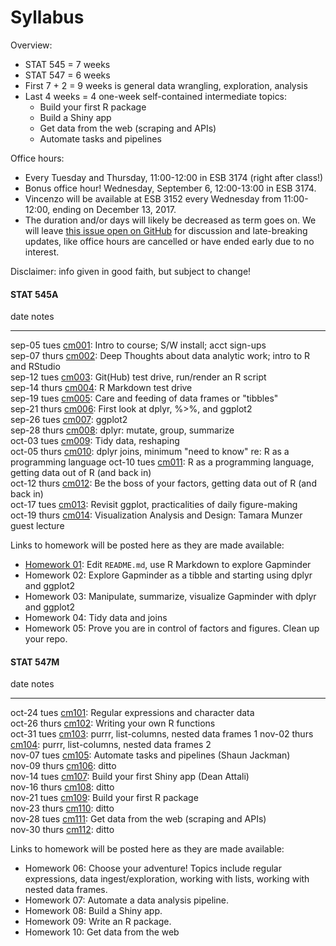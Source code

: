 # Syllabus



Overview:

  * STAT 545 = 7 weeks
  * STAT 547 = 6 weeks
  * First 7 + 2 = 9 weeks is general data wrangling, exploration, analysis
  * Last 4 weeks = 4 one-week self-contained intermediate topics:
    - Build your first R package
    - Build a Shiny app
    - Get data from the web (scraping and APIs)
    - Automate tasks and pipelines

Office hours:

  * Every Tuesday and Thursday, 11:00-12:00 in ESB 3174 (right after class!)
  * Bonus office hour! Wednesday, September 6, 12:00-13:00 in ESB 3174.
  * Vincenzo will be available at ESB 3152 every Wednesday from 11:00-12:00, ending on December 13, 2017.
  * The duration and/or days will likely be decreased as term goes on. We will leave [this issue open on GitHub](https://github.com/STAT545-UBC/Discussion/issues/495) for discussion and late-breaking updates, like office hours are cancelled or have ended early due to no interest.


Disclaimer: info given in good faith, but subject to change!

<!-- unholy hack to make following two tables less wide and the same wide -->
<style type="text/css">
table {
   max-width: 50%;
}
</style>

#### STAT 545A


date           notes                                                                                                                   
-------------  ------------------------------------------------------------------------------------------------------------------------
sep-05 tues    <a href="cm001_course-intro-sw-install-account-signup.html">cm001</a>: Intro to course; S/W install; acct sign-ups      
sep-07 thurs   <a href="cm002_r-rstudio-intro.html">cm002</a>: Deep Thoughts about data analytic work; intro to R and RStudio          
sep-12 tues    <a href="cm003_render-git-github-test-drive.html">cm003</a>: Git(Hub) test drive, run/render an R script                
sep-14 thurs   <a href="cm004_claim-repo-test-drive-rmd.html">cm004</a>: R Markdown test drive                                         
sep-19 tues    <a href="cm005_tidyverse-tibbles.html">cm005</a>: Care and feeding of data frames or "tibbles"                          
sep-21 thurs   <a href="cm006_tibbles-dplyr-ggplot2.html">cm006</a>: First look at dplyr, %>%, and ggplot2                             
sep-26 tues    <a href="cm007_ggplot2.html">cm007</a>: ggplot2                                                                         
sep-28 thurs   <a href="cm008_dplyr-single-table.html">cm008</a>: dplyr: mutate, group, summarize                                      
oct-03 tues    <a href="cm009_tidy-data.html">cm009</a>: Tidy data, reshaping                                                          
oct-05 thurs   <a href="cm010_joins-r-programming.html">cm010</a>: dplyr joins, minimum "need to know" re: R as a programming language
oct-10 tues    <a href="cm011_r-programming-file-io.html">cm011</a>: R as a programming language, getting data out of R (and back in)  
oct-12 thurs   <a href="cm012_file-io-factors.html">cm012</a>: Be the boss of your factors, getting data out of R (and back in)        
oct-17 tues    <a href="cm013_ggplot2-continued.html">cm013</a>: Revisit ggplot, practicalities of daily figure-making                 
oct-19 thurs   <a href="cm014_munzner-guest-lecture.html">cm014</a>: Visualization Analysis and Design: Tamara Munzer guest lecture    

Links to homework will be posted here as they are made available:

  * [Homework 01](hw01_edit-README.html): Edit `README.md`, use R Markdown to explore Gapminder
  * Homework 02: Explore Gapminder as a tibble and starting using dplyr and ggplot2
  * Homework 03: Manipulate, summarize, visualize Gapminder with dplyr and ggplot2
  * Homework 04: Tidy data and joins
  * Homework 05: Prove you are in control of factors and figures. Clean up your repo.

#### STAT 547M


date           notes                                                                                             
-------------  --------------------------------------------------------------------------------------------------
oct-24 tues    <a href="cm101_character-data-regex.html">cm101</a>: Regular expressions and character data       
oct-26 thurs   <a href="cm102_writing-functions.html">cm102</a>: Writing your own R functions                    
oct-31 tues    <a href="cm103_list-inspection-mapping.html">cm103</a>: purrr, list-columns, nested data frames 1
nov-02 thurs   <a href="cm104_lists-and-data-frames.html">cm104</a>: purrr, list-columns, nested data frames 2   
nov-07 tues    <a href="cm105_automation-and-make.html">cm105</a>: Automate tasks and pipelines (Shaun Jackman)  
nov-09 thurs   <a href="cm106_automation-and-make.html">cm106</a>: ditto                                         
nov-14 tues    <a href="cm107_shiny-apps.html">cm107</a>: Build your first Shiny app (Dean Attali)               
nov-16 thurs   <a href="cm108_shiny-apps.html">cm108</a>: ditto                                                  
nov-21 tues    <a href="cm109_packages.html">cm109</a>: Build your first R package                               
nov-23 thurs   <a href="cm110_packages.html">cm110</a>: ditto                                                    
nov-28 tues    <a href="cm111_webdata.html">cm111</a>: Get data from the web (scraping and APIs)                 
nov-30 thurs   <a href="cm112_webdata.html">cm112</a>: ditto                                                     

Links to homework will be posted here as they are made available:

  * Homework 06: Choose your adventure! Topics include regular expressions, data ingest/exploration, working with lists, working with nested data frames.
  * Homework 07: Automate a data analysis pipeline.
  * Homework 08: Build a Shiny app.
  * Homework 09: Write an R package.
  * Homework 10: Get data from the web
